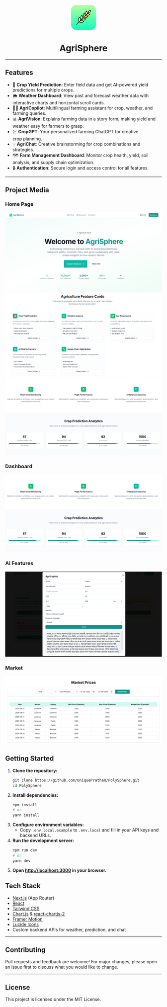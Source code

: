 <p align="center">
  <img src="public/logo.png" height="80" alt="AgriSphere Logo" />
  <h1 style="text-align: center;">AgriSphere</h1>
</p>

---

## Features

- 🌾 **Crop Yield Prediction**: Enter field data and get AI-powered yield predictions for multiple crops.
- 🌦️ **Weather Dashboard**: View past and forecast weather data with interactive charts and horizontal scroll cards.
- 🧑‍🌾 **AgriCopilot**: Multilingual farming assistant for crop, weather, and farming queries.
- 📊 **AgriVision**: Explains farming data in a story form, making yield and weather easy for farmers to grasp.
- 💹 **CropGPT**: Your personalized farming ChatGPT for creative crop planning.
- 💡 **AgriChat**: Creative brainstorming for crop combinations and strategies.
- 🗺️ **Farm Management Dashboard**: Monitor crop health, yield, soil analysis, and supply chain optimization.
- 🔒 **Authentication**: Secure login and access control for all features.

---

## Project Media

### Home Page

  <img src="public/homepage.png" alt="Dashboard Screenshot" />
  <img src="public/features.png" alt="Weather Screenshot" />
  <img src="public/reports.png" alt="AI Chat Screenshot" />

### Dashboard

<img src="public/reports.png" alt="AI Chat Screenshot" />

### Ai Features

<img src="public/agricopilot.png" alt="AI Chat Screenshot" />

### Market

<img src="public/market.png" alt="AI Chat Screenshot" />

## Getting Started

1. **Clone the repository:**
   ```bash
   git clone https://github.com/UniquePratham/PolySphere.git
   cd PolySphere
   ```
2. **Install dependencies:**
   ```bash
   npm install
   # or
   yarn install
   ```
3. **Configure environment variables:**
   - Copy `.env.local.example` to `.env.local` and fill in your API keys and backend URLs.
4. **Run the development server:**
   ```bash
   npm run dev
   # or
   yarn dev
   ```
5. **Open [http://localhost:3000](http://localhost:3000) in your browser.**

## Tech Stack

- [Next.js](https://nextjs.org/) (App Router)
- [React](https://react.dev/)
- [Tailwind CSS](https://tailwindcss.com/)
- [Chart.js](https://www.chartjs.org/) & [react-chartjs-2](https://react-chartjs-2.js.org/)
- [Framer Motion](https://www.framer.com/motion/)
- [Lucide Icons](https://lucide.dev/)
- Custom backend APIs for weather, prediction, and chat

---

## Contributing

Pull requests and feedback are welcome! For major changes, please open an issue first to discuss what you would like to change.

---

## License

This project is licensed under the MIT License.
